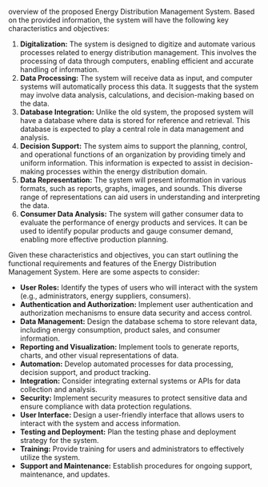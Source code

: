 overview of the proposed Energy Distribution Management System. Based on the provided information, the system will have the following key characteristics and objectives:

1. **Digitalization:** The system is designed to digitize and automate various processes related to energy distribution management. This involves the processing of data through computers, enabling efficient and accurate handling of information.
2. **Data Processing:** The system will receive data as input, and computer systems will automatically process this data. It suggests that the system may involve data analysis, calculations, and decision-making based on the data.
3. **Database Integration:** Unlike the old system, the proposed system will have a database where data is stored for reference and retrieval. This database is expected to play a central role in data management and analysis.
4. **Decision Support:** The system aims to support the planning, control, and operational functions of an organization by providing timely and uniform information. This information is expected to assist in decision-making processes within the energy distribution domain.
5. **Data Representation:** The system will present information in various formats, such as reports, graphs, images, and sounds. This diverse range of representations can aid users in understanding and interpreting the data.
6. **Consumer Data Analysis:** The system will gather consumer data to evaluate the performance of energy products and services. It can be used to identify popular products and gauge consumer demand, enabling more effective production planning.

Given these characteristics and objectives, you can start outlining the functional requirements and features of the Energy Distribution Management System. Here are some aspects to consider:

- **User Roles:** Identify the types of users who will interact with the system (e.g., administrators, energy suppliers, consumers).
- **Authentication and Authorization:** Implement user authentication and authorization mechanisms to ensure data security and access control.
- **Data Management:** Design the database schema to store relevant data, including energy consumption, product sales, and consumer information.
- **Reporting and Visualization:** Implement tools to generate reports, charts, and other visual representations of data.
- **Automation:** Develop automated processes for data processing, decision support, and product tracking.
- **Integration:** Consider integrating external systems or APIs for data collection and analysis.
- **Security:** Implement security measures to protect sensitive data and ensure compliance with data protection regulations.
- **User Interface:** Design a user-friendly interface that allows users to interact with the system and access information.
- **Testing and Deployment:** Plan the testing phase and deployment strategy for the system.
- **Training:** Provide training for users and administrators to effectively utilize the system.
- **Support and Maintenance:** Establish procedures for ongoing support, maintenance, and updates.
